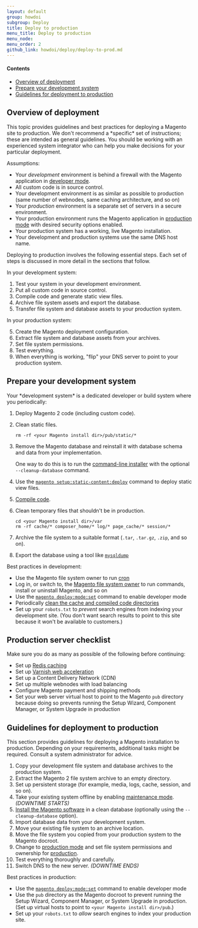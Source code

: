 ```yaml
---
layout: default
group: howdoi
subgroup: Deploy
title: Deploy to production
menu_title: Deploy to production
menu_node: 
menu_order: 2
github_link: howdoi/deploy/deploy-to-prod.md
---
```


#### Contents
*	<a href="deploy-over">Overview of deployment</a>
*	<a href="#deploy-dev">Prepare your development system</a>
*	<a href="#deploy-prod">Guidelines for deployment to production</a>

<h2 id="deploy-over">Overview of deployment</h2>
This topic provides guidelines and best practices for deploying a Magento site to production. We don't recommend a *specific* set of instructions; these are intended as general guidelines. You should be working with an experienced system integrator who can help you make decisions for your particular deployment.

Assumptions:

*	Your *development* environment is behind a firewall with the Magento application in <a href="{{ site.gdeurl }}config-guide/bootstrap/magento-modes.html#mode-developer">developer mode</a>.
*	All custom code is in source control.
*	Your development environment is as similar as possible to production (same number of webnodes, same caching architecture, and so on)
*	Your *production* environment is a separate set of servers in a secure environment.
*	Your production environment runs the Magento application in <a href="{{ site.gdeurl }}config-guide/bootstrap/magento-modes.html#mode-production">production mode</a> with desired security options enabled.
*	Your production system has a working, live Magento installation.
*	Your development and production systems use the same DNS host name.

Deploying to production involves the following essential steps. Each set of steps is discussed in more detail in the sections that follow.

In your development system:

1.	Test your system in your development environment.
2.	Put all custom code in source control.
6.	Compile code and generate static view files.
3.	Archive file system assets and export the database.
5.	Transfer file system and database assets to your production system.

In your production system:

5.	Create the Magento deployment configuration.
6.	Extract file system and database assets from your archives.
8.	Set file system permissions.
9.	Test everything.
9.	When everything is working, "flip" your DNS server to point to your production system.

<h2 id="deploy-dev">Prepare your development system</h2>
Your *development system* is a dedicated developer or build system where you periodically:

1.	Deploy Magento 2 code (including custom code).
2.	Clean static files.

		rm -rf <your Magento install dir>/pub/static/*
3.	Remove the Magento database and reinstall it with database schema and data from your implementation.

	One way to do this is to run the <a href="{{ site.gdeurl }}install-gde/install/cli/install-cli-install.html">command-line installer</a> with the optional `--cleanup-database` command.
4.	Use the <a href="{{ site.gdeurl }}config-guide/cli/config-cli-subcommands-static-view.html">`magento setup:static-content:deploy`</a> command to deploy static view files.
5.	<a href="{{ site.gdeurl }}config-guide/cli/config-cli-subcommands-compiler-multi.html">Compile code</a>.

2.	Clean temporary files that shouldn't be in production.

		cd <your Magento install dir>/var
		rm -rf cache/* composer_home/* log/* page_cache/* session/*
6.	Archive the file system to a suitable format (`.tar`, `.tar.gz`, `.zip`, and so on).
7.	Export the database using a tool like <a href="https://dev.mysql.com/doc/refman/5.6/en/mysqldump.html" target="_blank">`mysqldump`</a>

Best practices in development:

*	Use the Magento file system owner to run <a href="{{ site.gdeurl }}config-guide/cli/config-cli-subcommands-cron.html#config-cli-cron-bkg">cron</a>
*	Log in, or switch to, the <a href="{{ site.gdeurl }}install-gde/prereq/apache-user.html">Magento file system owner</a> to run commands, install or uninstall Magento, and so on
*	Use the <a href="{{ site.gdeurl }}config-guide/cli/config-cli-subcommands-mode.html">`magento deploy:mode:set`</a> command to enable developer mode
*	Periodically <a href="{{ site.gdeurl }}howdoi/php/php_clear-dirs.html">clean the cache and compiled code directories</a>
*	Set up your `robots.txt` to *prevent* search engines from indexing your development site. (You don't want search results to point to this site because it won't be available to customers.)

<h2 id="checklist-prod">Production server checklist</h2>
Make sure you do as many as possible of the following before continuing:

*	Set up <a href="{{ site.gdeurl }}config-guide/redis/config-redis.html">Redis caching</a>
*	Set up <a href="{{ site.gdeurl }}config-guide/varnish/config-varnish.html">Varnish web acceleration</a>
*	Set up a Content Delivery Network (CDN)
*	Set up multiple webnodes with load balancing
*	Configure Magento payment and shipping methods
*	Set your web server virtual host to point to the Magento `pub` directory because doing so prevents running the Setup Wizard, Component Manager, or System Upgrade in production

<h2 id="deploy-prod">Guidelines for deployment to production</h2>
This section provides guidelines for deploying a Magento installation to production. Depending on your requirements, additional tasks might be required. Consult a system administrator for advice.

1.	Copy your development file system and database archives to the production system.
2.	Extract the Magento 2 file system archive to an empty directory.
4.	Set up persistent storage (for example, media, logs, cache, session, and so on).
5.	Take your existing system offline by enabling <a href="{{ site.gdeurl }}install-gde/install/cli/install-cli-subcommands-maint.html#instgde-cli-maint">maintenance mode</a>. *(DOWNTIME STARTS)*
3.	<a href="{{ site.gdeurl }}install-gde/install/cli/install-cli-install.html">Install the Magento software</a> in a clean database (optionally using the `--cleanup-database` option).
5.	Import database data from your development system.
5.	Move your existing file system to an archive location.
6.	Move the file system you copied from your production system to the Magento docroot.
4.	Change to <a href="{{ site.gdeurl }}config-guide/cli/config-cli-subcommands-mode.html#config-mode">production mode</a> and set file system permissions and ownership for <a href="{{ site.gdeurl }}config-guide/cli/config-cli-subcommands-mode.html#config-mode-over-dirs-perm">production</a>.
7.	Test everything thoroughly and carefully.
8.	Switch DNS to the new server. *(DOWNTIME ENDS)*

Best practices in production:

*	Use the <a href="{{ site.gdeurl }}config-guide/cli/config-cli-subcommands-mode.html">`magento deploy:mode:set`</a> command to enable developer mode
*	Use the `pub` directory as the Magento docroot to prevent running the Setup Wizard, Component Manager, or System Upgrade in production. (Set up virtual hosts to point to `<your Magento install dir>/pub`.)
*	Set up your `robots.txt` to *allow* search engines to index your production site. 